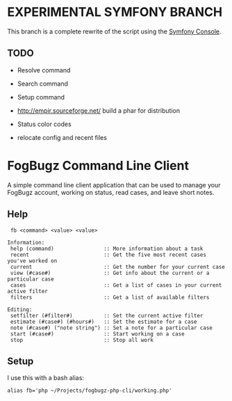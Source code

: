 # EXPERIMENTAL SYMFONY BRANCH

This branch is a complete rewrite of the script using the [Symfony Console][sc].

## TODO

* Resolve command
* Search command
* Setup command

* http://empir.sourceforge.net/ build a phar for distribution
* Status color codes
* relocate config and recent files


# FogBugz Command Line Client

A simple command line client application that can be used to manage your FogBugz
account, working on status, read cases, and leave short notes.

## Help
     fb <command> <value> <value>
    
    Information:
     help (command)                :: More information about a task
     recent                        :: Get the five most recent cases you've worked on
     current                       :: Get the number for your current case
     view (#case#)                 :: Get info about the current or a particular case
     cases                         :: Get a list of cases in your current active filter
     filters                       :: Get a list of available filters
    
    Editing:
     setfilter (#filter#)          :: Set the current active filter
     estimate (#case#) (#hours#)   :: Set the estimate for a case
     note (#case#) ("note string") :: Set a note for a particular case
     start (#case#)                :: Start working on a case
     stop                          :: Stop all work
     
## Setup

I use this with a bash alias:

    alias fb='php ~/Projects/fogbugz-php-cli/working.php'
    
    
[sc]: http://symfony.com/doc/current/components/console.html